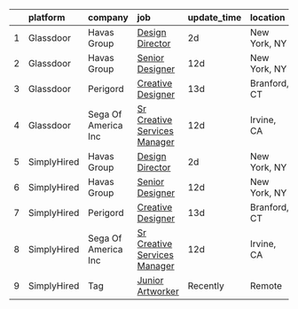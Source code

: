 

|    | platform    | company             | job                                                                                                                                                                                                                                                                                                | update_time   | location     |
|---:|:------------|:--------------------|:---------------------------------------------------------------------------------------------------------------------------------------------------------------------------------------------------------------------------------------------------------------------------------------------------|:--------------|:-------------|
|  1 | Glassdoor   | Havas Group         | [Design Director](https://www.glassdoor.com/partner/jobListing.htm?pos=102&ao=1136043&s=58&guid=00000181ec0d38e2a6f0889340c903b6&src=GD_JOB_AD&t=SR&vt=w&cs=1_84e98d6e&cb=1657522698634&jobListingId=1007993537983&jrtk=3-0-1g7m0qe8firlj801-1g7m0qe8vg2pq800-57b85d65598b82f7-)                   | 2d            | New York, NY |
|  2 | Glassdoor   | Havas Group         | [Senior Designer](https://www.glassdoor.com/partner/jobListing.htm?pos=104&ao=1136043&s=58&guid=00000181ec0d38e2a6f0889340c903b6&src=GD_JOB_AD&t=SR&vt=w&cs=1_b4a6df5c&cb=1657522698634&jobListingId=1007969283597&jrtk=3-0-1g7m0qe8firlj801-1g7m0qe8vg2pq800-3a031bb031d991e8-)                   | 12d           | New York, NY |
|  3 | Glassdoor   | Perigord            | [Creative Designer](https://www.glassdoor.com/partner/jobListing.htm?pos=101&ao=1136043&s=58&guid=00000181ec0d38e2a6f0889340c903b6&src=GD_JOB_AD&t=SR&vt=w&ea=1&cs=1_197cf33f&cb=1657522698634&jobListingId=1007965882275&jrtk=3-0-1g7m0qe8firlj801-1g7m0qe8vg2pq800-947cddda0a277104-)            | 13d           | Branford, CT |
|  4 | Glassdoor   | Sega Of America Inc | [Sr Creative Services Manager](https://www.glassdoor.com/partner/jobListing.htm?pos=103&ao=1136043&s=58&guid=00000181ec0d38e2a6f0889340c903b6&src=GD_JOB_AD&t=SR&vt=w&ea=1&cs=1_da6d5fff&cb=1657522698634&jobListingId=1007969790149&jrtk=3-0-1g7m0qe8firlj801-1g7m0qe8vg2pq800-6c6bf7d77c053118-) | 12d           | Irvine, CA   |
|  5 | SimplyHired | Havas Group         | [Design Director](https://www.simplyhired.com/job/g9cpQpFs2CYEee5ADRe5RsISAoMSawJlLBxLSyjYTCdbtO9uCDz61Q?q=creative+artworker)                                                                                                                                                                     | 2d            | New York, NY |
|  6 | SimplyHired | Havas Group         | [Senior Designer](https://www.simplyhired.com/job/Ufnn0ntlF8zhs3BC_pTwoVRY-qkuORpMwQEYesU5fJshcmSuNnTahQ?q=creative+artworker)                                                                                                                                                                     | 12d           | New York, NY |
|  7 | SimplyHired | Perigord            | [Creative Designer](https://www.simplyhired.com/job/-yNGgsNyQW13V0aaZfZNUxQUQtqKbJHeFQWrTiSXRB4zMMm4iPlEEA?q=creative+artworker)                                                                                                                                                                   | 13d           | Branford, CT |
|  8 | SimplyHired | Sega Of America Inc | [Sr Creative Services Manager](https://www.simplyhired.com/job/9YF_1yT0W8DRWaXON1hbMgSAsjZYHgEtsJ5LYUCpzoub8VqZBS_C9w?q=creative+artworker)                                                                                                                                                        | 12d           | Irvine, CA   |
|  9 | SimplyHired | Tag                 | [Junior Artworker](https://www.simplyhired.com/job/hlo-U83LVO0wc3WpfZ6i19hswf8VgkIu-UIbYVpoDKJeJejVZ7npVA?q=creative+artworker)                                                                                                                                                                    | Recently      | Remote       |